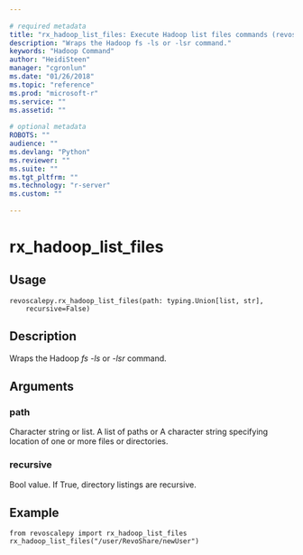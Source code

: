 ```yaml
--- 
 
# required metadata 
title: "rx_hadoop_list_files: Execute Hadoop list files commands (revoscalepy)" 
description: "Wraps the Hadoop fs -ls or -lsr command." 
keywords: "Hadoop Command" 
author: "HeidiSteen" 
manager: "cgronlun" 
ms.date: "01/26/2018" 
ms.topic: "reference" 
ms.prod: "microsoft-r" 
ms.service: "" 
ms.assetid: "" 
 
# optional metadata 
ROBOTS: "" 
audience: "" 
ms.devlang: "Python" 
ms.reviewer: "" 
ms.suite: "" 
ms.tgt_pltfrm: "" 
ms.technology: "r-server" 
ms.custom: "" 
 
---
```


# rx_hadoop_list_files


 


## Usage



```
revoscalepy.rx_hadoop_list_files(path: typing.Union[list, str],
    recursive=False)
```





## Description

Wraps the Hadoop *fs -ls* or *-lsr* command.


## Arguments


### path

Character string or list. A list of paths or A character string specifying location of one or more files
or directories.


### recursive

Bool value. If True, directory listings are recursive.


## Example



```
from revoscalepy import rx_hadoop_list_files
rx_hadoop_list_files("/user/RevoShare/newUser")
```

